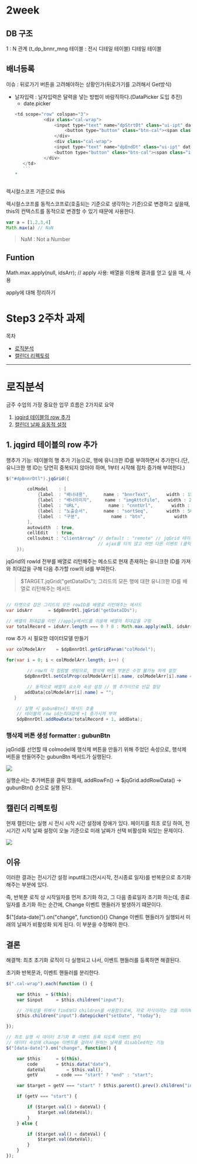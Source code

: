 # 2week

## DB 구조

1 : N 관계 (t_dp_bnnr_mng 테이블 : 전시 디테일 테이블)
디테일 테이블

## 배너등록

이슈 : 뒤로가기 버튼을 고려해야하는 상황인가(뒤로가기를 고려해서 Get방식)

* 날자입력 : 날자입력은 달력을 넣는 방법이 바람직하다.(DataPicker 도입 추진)
    * date.picker
    ```javascript
    <td scope="row" colspan="3">
               <div class="cal-wrap">
                   <input type="text" name="dpStrtDt" class="ui-ipt" data-date="start" readonly>
                       <button type="button" class="btn-cal"><span class="ico-cal-01"></span></button>
                   </div>
                   <div class="cal-wrap">
                   <input type="text" name="dpEndDt" class="ui-ipt" data-date="end" readonly>
                   <button type="button" class="btn-cal"><span class="ico-cal-01"></span></button>
               </div>
       </td>
       ```
    *



렉시컬스코프  기준으로 this

렉시컬스코프를 동적스코프로(호출되는 기준으로 생각하는 기준)으로 변경하고 싶을때, this의 컨텍스트를 동적으로 변경할 수 있기 때문에 사용한다.


```javascript
var a = [1,2,3,4]
Math.max(a) // NaN
```


> NaM : Not a Number



## Funtion
 Math.max.apply(null, idsArr); // apply 사용: 배열을 이용해 결과를 얻고 싶을 때, 사용

 apply에 대해 정리하기


 # Step3 2주차 과제

 목차
 * [로직분석](#로직분석)
 * [캘린더 리펙토링](#캘린더_리펙토링)

 ---

 # 로직분석

 금주 수업의 가장 중요한 업무 흐름은 2가지로 요약

 1. [ jqgird 테이블의 row 추가](#1._jqgird_테이블의_row_추가)
 2. [캘린더 날짜 유동적 설정](#2._캘린더_날짜_유동적_설정)

 ## 1. jqgird 테이블의 row 추가

 행추가 기능: 테이블의 행 추가 기능으로, 행에 유니크한 ID를 부여하면서 추가한다.(단, 유니크한 행 ID는 당연히 중복되지 않아야 하며, 1부터 시작해 점차 증가해 부여한다.)

 ```java
 $("#dpBnnrDtl").jqGrid({

         colModel 	 : [
             {label  : "배너내용",		name : "bnnrText",  	width : 150,    align : "left"},
             {label  : "배너이미지",		name : "imgAttcFile",   width : 200,    align : "left"},
             {label  : "URL",			name : "cnntUrl",     	width : 130,    align : "center"},
             {label  : "노출순서",		name : "sortSeq",      	width : 50,     align : "center"}, // formatter
             {label  : "구분",			name : "btn",      		width : 50,     align : "center", formatter : gubunBtn} // 사용자 호출 콜백함수 gubunBtn() 추가
         ],
         autowidth	: true,
         cellEdit	: true,
         cellsubmit	: "clientArray"	// default : "remote" // jqGrid 테이블을 변경할 때매다, Ajax를 실행하려는 기본 설정을, 변경될 때마다, 배열에 저장하도록 설정
     								// ajax를 타지 않고 어떤 다른 이벤트 (클릭해서 저장같은) 를 통해서 데이터를 처리해줘야한다. 즉, 바로 ajax태우지 않을 것이라는 것이다.
     });
 ```

 jqGrid의 rowId 전부를 배열로 리턴해주는 메소드로 현재 존재하는 유니크한 ID를 가져와 최대값을 구해 다음 추가할 row의 id를 부여한다.

 > $TARGET.jqGrid("getDataIDs");
 > 그리드의 모든 행에 대한 유니크한 ID를 배열로 리턴해주는 메서드

 ```java

 // 타켓으로 잡은 그리드의 모든 rowID를 배열로 리턴해주는 메서드
 var idsArr      = $dpBnnrDtl.jqGrid("getDataIDs");

 // 배열의 최대값을 리턴 //apply메서드를 이용해 배열의 최대값을 구함
 var totalRecord = idsArr.length === 0 ? 0 : Math.max.apply(null, idsArr);
 ```

 row 추가 시 필요한 데이터모델 만들기

 ```java
 var colModelArr	= $dpBnnrDtl.getGridParam("colModel");

 for(var i = 0; i < colModelArr.length; i++) {

         // row의 각 컬럼별 셋팅으로, 행삭제 버튼 부분은 수정 불가능 하게 설정
 		$dpBnnrDtl.setColProp(colModelArr[i].name, colModelArr[i].name === "btn" ? {editable : false} : {editable : true})

         // 동적으로 배열의 요소와 속성 설정 // 행 추가이므로 빈값 할당
 		addData[colModelArr[i].name] = "";
 	}

     // 실행 시 gubunBtn() 메서드 호출
     // 테이블의 row id는최대값에 +1 증가시켜 부여
     $dpBnnrDtl.addRowData(totalRecord + 1, addData);
 ```

 ### 행삭제 버튼 생성 formatter : gubunBtn

 jqGrid를 선언할 때 colmodel에 행삭제 버튼을 만들기 위해 주었던 속성으로,
 행삭제 버튼을 만들어주는 gubunBtn 메서드가 실행된다.

 ![](assets/Step3-2Week-dac54037.png)

 실행순서는 추가버튼을 클릭 했을때, addRowFn() -> $jqGrid.addRowData() -> gubunBtn() 순으로 실행 된다.



 ## 캘린더 리펙토링

 현재 캘린더는 실행 시 전시 시작 시간 설정에 장애가 있다.
  페이지를 최초 로딩 하여, 전시기간 시작 날짜 설정이 오늘 기준으로 미래 날짜가 선택 비활성화 되있는 문제이다.

 ![](assets/Step3-2Week-08b0d57d.png)

 ## 이유

 이러한 결과는 전시기간 설정 input태그(전시시작, 전시종료 일자)를  반복문으로 초기화 해주는 부분에 있다.

 즉, 반복문 로직 상 시작일자를 먼저 초기화 하고, 그 다음 종료일자 초기화 하는데, 종료일자를 초기화 하는 순간에, Change 이벤트 핸들러가 발생하기 떄문이다.

  $("[data-date]").on("change", function(){} Change 이벤트 핸들러가 실행되서 미래의 날짜가 비활성화 되게 된다. 이 부분을 수정해야 한다.

 ## 결론

 해결책: 최초 초기화 로직이 다 실행되고 나서,  이벤트 핸들러를 등록하면 해결된다.

 초기화 반복문과, 이벤트 핸들러를 분리한다.

 ```javascript
 $(".cal-wrap").each(function () {

     var $this 	= $(this);
     var $input 	= $this.children("input");

     // 가독성을 위해서 find보다 children을 사용함으로써, 자로 자식이라는 것을 의미해 가독성이 좋다.
     $this.children("input").datepicker("setDate", "today");

 });

 // 최초 실행 시 데이터 초기화 후 이벤트 등록 되도록 이벤트 분리
 // 데이터 속성에 change 이벤트를 걸어서 원하는 날짜를 disabled하는 기능
 $("[data-date]").on("change", function() {

     var $this		= $(this),
         code 		= $this.data("date"),
         dateVal		= $this.val(),
         getV		= code === "start" ? "end" : "start";

     var $target = getV === "start" ? $this.parent().prev().children("input") : $this.parent().next().children("input");

     if (getV === "start") {

         if ($target.val() > dateVal) {
             $target.val(dateVal);
         }
     } else {

         if ($target.val() < dateVal) {
             $target.val(dateVal);
         }
     }
 });
 ```
